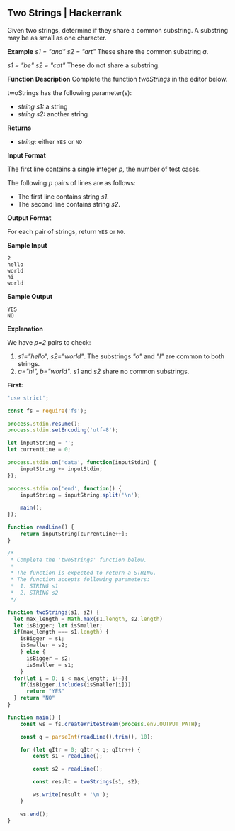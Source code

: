 ## Two Strings | Hackerrank

Given two strings, determine if they share a common substring. A substring may be as small as one character.

**Example**
_s1 = "and"_
_s2 = "art"_
These share the common substring _a_.

_s1 = "be"_
_s2 = "cat"_
These do not share a substring.

**Function Description**
Complete the function  _twoStrings_  in the editor below.

twoStrings has the following parameter(s):

-   _string s1:_  a string
-   _string s2:_  another string

**Returns**
-   _string:_  either  `YES`  or  `NO`

**Input Format**

The first line contains a single integer  _p_, the number of test cases.

The following _p_ pairs of lines are as follows:

-   The first line contains string  _s1_.
-   The second line contains string  _s2_.

**Output Format**

For each pair of strings, return  `YES`  or  `NO`.

**Sample Input**
```
2
hello
world
hi
world
```

**Sample Output**
```
YES
NO
```


**Explanation**

We have _p=2_ pairs to check:

1.  _s1="hello",  s2="world"_. The substrings  _"o"_ and  _"l"_ are common to both strings.
2.  _a="hi",  b="world"_.  _s1_ and _s2_ share no common substrings.

**First:**
```javascript
'use strict';

const fs = require('fs');

process.stdin.resume();
process.stdin.setEncoding('utf-8');

let inputString = '';
let currentLine = 0;

process.stdin.on('data', function(inputStdin) {
    inputString += inputStdin;
});

process.stdin.on('end', function() {
    inputString = inputString.split('\n');

    main();
});

function readLine() {
    return inputString[currentLine++];
}

/*
 * Complete the 'twoStrings' function below.
 *
 * The function is expected to return a STRING.
 * The function accepts following parameters:
 *  1. STRING s1
 *  2. STRING s2
 */

function twoStrings(s1, s2) {
  let max_length = Math.max(s1.length, s2.length)
  let isBigger; let isSmaller;
  if(max_length === s1.length) {
    isBigger = s1;
    isSmaller = s2;
    } else {
      isBigger = s2;
      isSmaller = s1;
    } 
  for(let i = 0; i < max_length; i++){
    if(isBigger.includes(isSmaller[i]))
      return "YES"
  } return "NO"
}

function main() {
    const ws = fs.createWriteStream(process.env.OUTPUT_PATH);

    const q = parseInt(readLine().trim(), 10);

    for (let qItr = 0; qItr < q; qItr++) {
        const s1 = readLine();

        const s2 = readLine();

        const result = twoStrings(s1, s2);

        ws.write(result + '\n');
    }

    ws.end();
}

```
